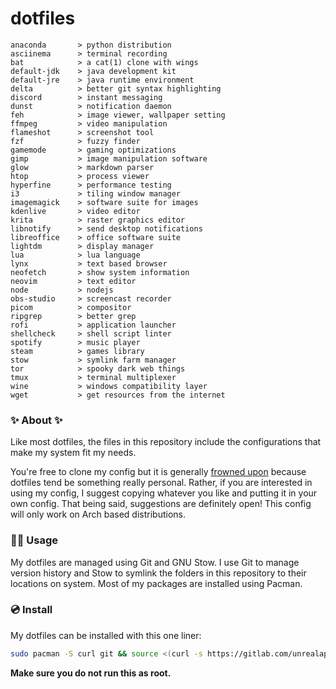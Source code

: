 # dotfiles

<!-- todo: insert image of rice here -->
```
anaconda       > python distribution
asciinema      > terminal recording
bat            > a cat(1) clone with wings
default-jdk    > java development kit
default-jre    > java runtime environment
delta          > better git syntax highlighting
discord        > instant messaging 
dunst          > notification daemon
feh            > image viewer, wallpaper setting
ffmpeg         > video manipulation
flameshot      > screenshot tool
fzf            > fuzzy finder 
gamemode       > gaming optimizations 
gimp           > image manipulation software
glow           > markdown parser
htop           > process viewer
hyperfine      > performance testing
i3             > tiling window manager
imagemagick    > software suite for images
kdenlive       > video editor
krita          > raster graphics editor
libnotify      > send desktop notifications
libreoffice    > office software suite
lightdm        > display manager
lua            > lua language
lynx           > text based browser
neofetch       > show system information
neovim         > text editor
node           > nodejs
obs-studio     > screencast recorder
picom          > compositor
ripgrep        > better grep
rofi           > application launcher
shellcheck     > shell script linter
spotify        > music player
steam          > games library
stow           > symlink farm manager
tor            > spooky dark web things
tmux           > terminal multiplexer
wine           > windows compatibility layer
wget           > get resources from the internet
```

### ✨ About ✨
Like most dotfiles, the files in this repository include the configurations that make my system fit my needs.

You're free to clone my config but it is generally [frowned upon](https://www.anishathalye.com/2014/08/03/managing-your-dotfiles/#dotfiles-are-not-meant-to-be-forked) because dotfiles tend be something really personal. Rather, if you are interested in using my config, I suggest copying whatever you like and putting it in your own config.
That being said, suggestions are definitely open! This config will only work on Arch based distributions.


### 👨‍💻 Usage
My dotfiles are managed using Git and GNU Stow. I use Git to manage version history and Stow to symlink the folders in this repository to their locations on system. Most of my packages are installed using Pacman.

### 💿 Install
My dotfiles can be installed with this one liner:

```sh
sudo pacman -S curl git && source <(curl -s https://gitlab.com/unrealapex/dotfiles/-/raw/arch/install.sh)
```
**Make sure you do not run this as root.**

